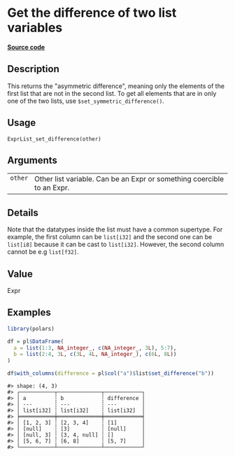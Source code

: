 

# Get the difference of two list variables

[**Source code**](https://github.com/pola-rs/r-polars/tree/c47431ca69622f79ed7a3f1d7bfee6075ffabfee/R/expr__list.R#L567)

## Description

This returns the "asymmetric difference", meaning only the elements of
the first list that are not in the second list. To get all elements that
are in only one of the two lists, use
<code>$set_symmetric_difference()</code>.

## Usage

<pre><code class='language-R'>ExprList_set_difference(other)
</code></pre>

## Arguments

<table>
<tr>
<td style="white-space: nowrap; font-family: monospace; vertical-align: top">
<code id="ExprList_set_difference_:_other">other</code>
</td>
<td>
Other list variable. Can be an Expr or something coercible to an Expr.
</td>
</tr>
</table>

## Details

Note that the datatypes inside the list must have a common supertype.
For example, the first column can be <code>list\[i32\]</code> and the
second one can be <code>list\[i8\]</code> because it can be cast to
<code>list\[i32\]</code>. However, the second column cannot be e.g
<code>list\[f32\]</code>.

## Value

Expr

## Examples

``` r
library(polars)

df = pl$DataFrame(
  a = list(1:3, NA_integer_, c(NA_integer_, 3L), 5:7),
  b = list(2:4, 3L, c(3L, 4L, NA_integer_), c(6L, 8L))
)

df$with_columns(difference = pl$col("a")$list$set_difference("b"))
```

    #> shape: (4, 3)
    #> ┌───────────┬──────────────┬────────────┐
    #> │ a         ┆ b            ┆ difference │
    #> │ ---       ┆ ---          ┆ ---        │
    #> │ list[i32] ┆ list[i32]    ┆ list[i32]  │
    #> ╞═══════════╪══════════════╪════════════╡
    #> │ [1, 2, 3] ┆ [2, 3, 4]    ┆ [1]        │
    #> │ [null]    ┆ [3]          ┆ [null]     │
    #> │ [null, 3] ┆ [3, 4, null] ┆ []         │
    #> │ [5, 6, 7] ┆ [6, 8]       ┆ [5, 7]     │
    #> └───────────┴──────────────┴────────────┘
